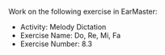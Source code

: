 Work on the following exercise in EarMaster:
- Activity: Melody Dictation
- Exercise Name: Do, Re, Mi, Fa
- Exercise Number: 8.3
